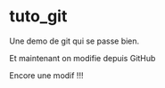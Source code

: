 tuto_git
========

Une demo de git qui se passe bien.

Et maintenant on modifie depuis GitHub

Encore une modif !!!
